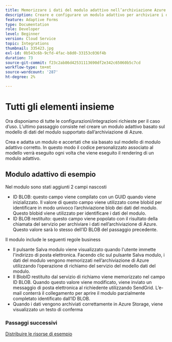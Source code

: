 ```yaml
---
title: Memorizzare i dati del modulo adattivo nell’archiviazione Azure
description: Creare e configurare un modulo adattivo per archiviare i dati nell’archiviazione di Azure
feature: Adaptive Forms
type: Documentation
role: Developer
level: Beginner
version: Cloud Service
topic: Integrations
thumbnail: 335423.jpg
exl-id: 0b543c6b-9cfd-4fac-b8d0-33153c036f4b
duration: 73
source-git-commit: f23c2ab86d42531113690df2e342c65060b5c7cd
workflow-type: tm+mt
source-wordcount: '287'
ht-degree: 2%

---
```


# Tutti gli elementi insieme

Ora disponiamo di tutte le configurazioni/integrazioni richieste per il caso d’uso. L’ultimo passaggio consiste nel creare un modulo adattivo basato sul modello di dati del modulo supportato dall’archiviazione di Azure.

Crea e adatta un modulo e accertati che sia basato sul modello di modulo adattivo corretto. In questo modo il codice personalizzato associato al modello verrà eseguito ogni volta che viene eseguito il rendering di un modulo adattivo.

## Modulo adattivo di esempio

Nel modulo sono stati aggiunti 2 campi nascosti

* ID BLOB: questo campo viene compilato con un GUID quando viene inizializzato. Il valore di questo campo viene utilizzato come blobid per identificare in modo univoco l’archiviazione blob dei dati del modulo. Questo blobid viene utilizzato per identificare i dati del modulo.
* ID BLOB restituito: questo campo viene popolato con il risultato della chiamata del servizio per archiviare i dati nell’archiviazione di Azure. Questo valore sarà lo stesso dell’ID BLOB del passaggio precedente.

Il modulo include le seguenti regole business

* Il pulsante Salva modulo viene visualizzato quando l&#39;utente immette l&#39;indirizzo di posta elettronica. Facendo clic sul pulsante Salva modulo, i dati del modulo vengono memorizzati nell’archiviazione di Azure utilizzando l’operazione di richiamo del servizio del modello dati del modulo.
* Il BlobID restituito dal servizio di richiamo viene memorizzato nel campo ID BLOB. Quando questo valore viene modificato, viene inviato un messaggio di posta elettronica al richiedente utilizzando SendGrid. L’e-mail conterrà il collegamento per aprire il modulo parzialmente completato identificato dall’ID BLOB.
* Quando i dati vengono archiviati correttamente in Azure Storage, viene visualizzato un testo di conferma

### Passaggi successivi

[Distribuire le risorse di esempio](./deploy-sample-assets.md)
